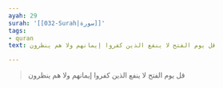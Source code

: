 ```yaml
---
ayah: 29
surah: '[[032-Surah|سورة]]'
tags:
- quran
text: قل يوم الفتح لا ينفع الذين كفروا إيمانهم ولا هم ينظرون

---
```

> قل يوم الفتح لا ينفع الذين كفروا إيمانهم ولا هم ينظرون
